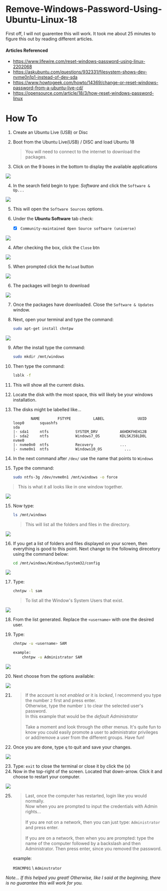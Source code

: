 # Remove-Windows-Password-Using-Ubuntu-Linux-18

First off, I will not guarentee this will work. It took me about 25 minutes to figure this out by reading different articles. 

#### Articles Referenced
- https://www.lifewire.com/reset-windows-password-using-linux-2202068
- https://askubuntu.com/questions/932331/filesystem-shows-dev-nvme0n1p1-instead-of-dev-sda
- https://www.howtogeek.com/howto/14369/change-or-reset-windows-password-from-a-ubuntu-live-cd/
- https://opensource.com/article/18/3/how-reset-windows-password-linux


# How To

1. Create an Ubuntu Live (USB) or Disc
2. Boot from the Ubuntu Live(USB) / DISC and load Ubuntu 18

    > You will need to connect to the internet to download the packages.

3. Click on the 9 boxes in the bottom to display the available applications

![](images/01-ubuntu-desktop.png)


4. In the search field begin to type: *Software* and click the ```Software & Up...```

![](images/02-search-software.png)

5. This will open the ```Software Sources``` options.

6. Under the **Ubuntu Software** tab check: 
    
    - [x] ```Community-maintained Open Source software (universe)```

![](images/03-ubuntu-software-tab.png)


4. After checking the box, click the ```Close``` btn

![](images/04-ubuntu-software-close-btn.png)

5. When prompted click the ```Reload``` button

![](images/05-click-reload-btn.png)

6. The packages will begin to download

![](images/06-downloading-pkgs.png)

7. Once the packages have downloaded. Close the ```Software & Updates``` window.

8. Next, open your terminal and type the command: 

    ```bash
    sudo apt-get install chntpw
    ```

![](images/07-install-chntpw.png)


9. After the install type the command:

    ```bash
    sudo mkdir /mnt/windows
    ```

10. Then type the command: 

    ```bash
    lsblk -f
    ```

11. This will show all the current disks.
12. Locate the disk with the most space, this will likely be your windows installation. 
13. The disks might be labelled like...

                NAME        FSTYPE          LABEL               UUID
        loop0       squashfs        
        sda
        |- sda1     ntfs            SYSTEM_DRV          A6HDKFHEH12B
        |- sda2     ntfs            Windows7_OS         KDLSKJ58LD0L
        nvme0
        |- nvme0n0  ntfs            Recovery            ...
        |- nvme0n1  ntfs            Windows10_OS          ...


13. In the next command after ```/dev/``` use the name that points to ```Windows```
14. Type the command:
    ```bash
    sudo ntfs-3g /dev/nvme0n1 /mnt/windows -o force
    ```

> This is what it all looks like in one window together.

![](images/08-mount-disk.png)

15. Now type:
    ```bash
    ls /mnt/windows
    ```
    > This will list all the folders and files in the directory.

![](images/09-list-mounted-disk.png)

16. If you get a list of folders and files displayed on your screen, then everything is good to this point. Next change to the following direcetory using the command below:
    ```bash
    cd /mnt/windows/Windows/System32/config
    ```

![](images/10-change-directory.png)

17. Type:
    ```bash
    chntpw -l sam
    ```
    > To list all the Window's System Users that exist.

![](images/11-list-users.png)

18. From the list generated. Replace the ```<username>``` with one the desired user.

19. Type:
    ```bash
    chntpw -u <username> SAM
    ```

    ```bash
    example:
        chntpw -u Administrator SAM
    ```

![](images/12-edit-user.png)


20. Next choose from the options available:

![](images/13-user-options.png)


21. > If the account is not *enabled* or it is *locked*, I recommend you type the number ```2``` first and press enter. <br />
    > Otherwise, type the number ```1``` to clear the selected user's password. <br />
    > In this example that would be the *default Administrator*<br /><br />
    > Take a moment and look through the other menus. It's quite fun to know you could easily promote a user to administrator privileges or add/remove a user from the different groups. Have fun!

22. Once you are done, type ```q``` to quit and save your changes.

![](images/14-save-changes.png)

23. Type: ```exit``` to close the terminal or close it by click the (x)
24. Now in the top-right of the screen. Located that down-arrow. Click it and choose to restart your computer.

![](images/15-restart.png)

25. > Last, once the computer has restarted, login like you would normally.<br />
    > Now when you are prompted to input the credentials with Admin rights...<br />
    > <br />
    > If you are not on a network, then you can just type: ```Administrator``` and press enter.
    > <br /><br />
    > If you are on a network, then when you are prompted: type the name of the computer followed by a backslash and then Administrator. Then press enter, since you removed the password.

    example:

    ```MSNCMP01``` \\ ```Adminstrator```


*Note... If this helped you great! Otherwise, like I said at the beginning, there is no guarantee this will work for you.*